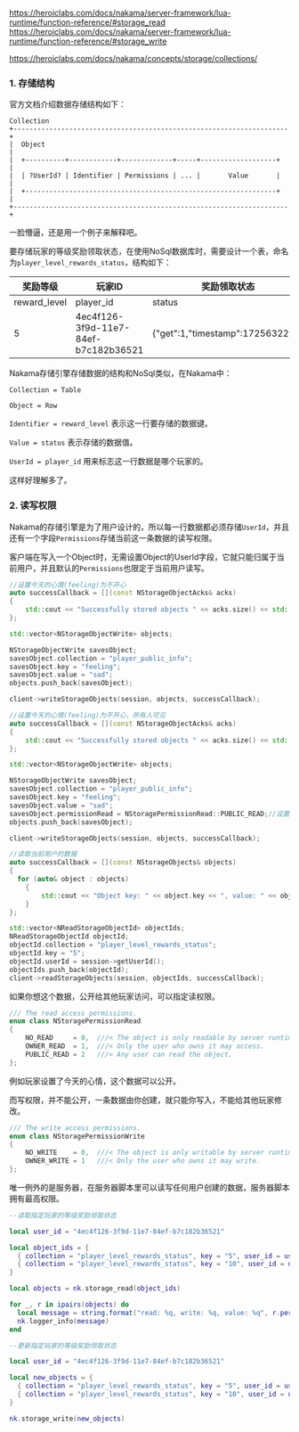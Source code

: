 
https://heroiclabs.com/docs/nakama/server-framework/lua-runtime/function-reference/#storage_read
https://heroiclabs.com/docs/nakama/server-framework/lua-runtime/function-reference/#storage_write

https://heroiclabs.com/docs/nakama/concepts/storage/collections/

### 1. 存储结构

官方文档介绍数据存储结构如下：

```
Collection
+---------------------------------------------------------------------+
|  Object                                                             |
|  +----------+------------+-------------+-----+-------------------+  |
|  | ?UserId? | Identifier | Permissions | ... |       Value       |  |
|  +---------------------------------------------------------------+  |
+---------------------------------------------------------------------+
```

一脸懵逼，还是用一个例子来解释吧。

要存储玩家的等级奖励领取状态，在使用NoSql数据库时，需要设计一个表，命名为`player_level_rewards_status`，结构如下：

|奖励等级   |玩家ID   |奖励领取状态 |
|---|---|---|
|reward_level   |player_id   |status|
|5   |4ec4f126-3f9d-11e7-84ef-b7c182b36521   |{"get":1,"timestamp":1725632295}|

Nakama存储引擎存储数据的结构和NoSql类似，在Nakama中：

`Collection = Table`

`Object = Row`

`Identifier = reward_level` 表示这一行要存储的数据键。

`Value = status` 表示存储的数据值。

`UserId = player_id` 用来标志这一行数据是哪个玩家的。

这样好理解多了。


### 2. 读写权限

Nakama的存储引擎是为了用户设计的，所以每一行数据都必须存储`UserId`，并且还有一个字段`Permissions`存储当前这一条数据的读写权限。

客户端在写入一个Object时，无需设置Object的UserId字段，它就只能归属于当前用户，并且默认的`Permissions`也限定于当前用户读写。

```c++
//设置今天的心情(feeling)为不开心
auto successCallback = [](const NStorageObjectAcks& acks)
{
    std::cout << "Successfully stored objects " << acks.size() << std::endl;
};

std::vector<NStorageObjectWrite> objects;

NStorageObjectWrite savesObject;
savesObject.collection = "player_public_info";
savesObject.key = "feeling";
savesObject.value = "sad";
objects.push_back(savesObject);

client->writeStorageObjects(session, objects, successCallback);
```

```c++
//设置今天的心情(feeling)为不开心，所有人可见
auto successCallback = [](const NStorageObjectAcks& acks)
{
    std::cout << "Successfully stored objects " << acks.size() << std::endl;
};

std::vector<NStorageObjectWrite> objects;

NStorageObjectWrite savesObject;
savesObject.collection = "player_public_info";
savesObject.key = "feeling";
savesObject.value = "sad";
savesObject.permissionRead = NStoragePermissionRead::PUBLIC_READ;//设置为所有人可见，其他玩家客户端也可以调用readStorageObjects来读取。
objects.push_back(savesObject);

client->writeStorageObjects(session, objects, successCallback);
```

```c++
//读取当前用户的数据
auto successCallback = [](const NStorageObjects& objects)
{
  for (auto& object : objects)
    {
        std::cout << "Object key: " << object.key << ", value: " << object.value << std::endl;
    }
};

std::vector<NReadStorageObjectId> objectIds;
NReadStorageObjectId objectId;
objectId.collection = "player_level_rewards_status";
objectId.key = "5";
objectId.userId = session->getUserId();
objectIds.push_back(objectId);
client->readStorageObjects(session, objectIds, successCallback);
```

如果你想这个数据，公开给其他玩家访问，可以指定读权限。

```c++
/// The read access permissions.
enum class NStoragePermissionRead
{
    NO_READ     = 0,  ///< The object is only readable by server runtime.
    OWNER_READ  = 1,  ///< Only the user who owns it may access.
    PUBLIC_READ = 2   ///< Any user can read the object.
};
```

例如玩家设置了今天的心情，这个数据可以公开。



而写权限，并不能公开，一条数据由你创建，就只能你写入，不能给其他玩家修改。

```c++
/// The write access permissions.
enum class NStoragePermissionWrite
{
    NO_WRITE    = 0,  ///< The object is only writable by server runtime.
    OWNER_WRITE = 1   ///< Only the user who owns it may write.
};
```

唯一例外的是服务器，在服务器脚本里可以读写任何用户创建的数据，服务器脚本拥有最高权限。

```lua
--读取指定玩家的等级奖励领取状态

local user_id = "4ec4f126-3f9d-11e7-84ef-b7c182b36521"

local object_ids = {
  { collection = "player_level_rewards_status", key = "5", user_id = user_id },--读取等级5的奖励领取状态
  { collection = "player_level_rewards_status", key = "10", user_id = user_id }--读取等级10的奖励领取状态
}

local objects = nk.storage_read(object_ids)

for _, r in ipairs(objects) do
  local message = string.format("read: %q, write: %q, value: %q", r.permission_read, r.permission_write, r.value)
  nk.logger_info(message)
end
```

```lua
--更新指定玩家的等级奖励领取状态

local user_id = "4ec4f126-3f9d-11e7-84ef-b7c182b36521"

local new_objects = {
  { collection = "player_level_rewards_status", key = "5", user_id = user_id, value = "{\"get\":1,\"timestamp\":1725632295}" },--更新
  { collection = "player_level_rewards_status", key = "10", user_id = user_id, value = "{\"get\":0}", permission_read = 1, permission_write = 1 }--更新并指定权限
}

nk.storage_write(new_objects)
```